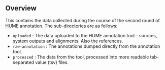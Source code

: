 ## Overview

This contains the data collected during the course of the second round of HUME annotation. The sub-directories are as follows:

* `uploaded` : The data uploaded to the HUME annotation tool - sources, system outputs and alignments. Also the references.
* `raw-annotation` : The annotations dumped directly from the annotation tool.
* `processed` : The data from the tool, processed into more readable tab-separated value (tsv) files.
